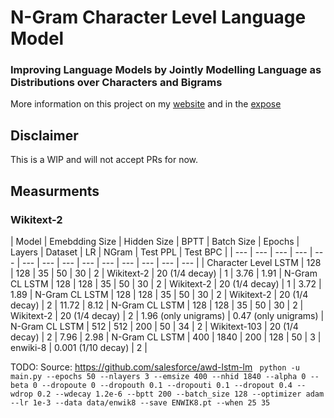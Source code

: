 # N-Gram Character Level Language Model

### Improving Language Models by Jointly Modelling Language as Distributions over Characters and Bigrams

More information on this project on my [website](https://hallerpatrick.github.io/) and in the [expose](https://s3.us-west-2.amazonaws.com/secure.notion-static.com/a3d605bc-4314-4101-937b-5b8763421361/Expose_NLP-6.pdf?X-Amz-Algorithm=AWS4-HMAC-SHA256&X-Amz-Content-Sha256=UNSIGNED-PAYLOAD&X-Amz-Credential=AKIAT73L2G45EIPT3X45%2F20220221%2Fus-west-2%2Fs3%2Faws4_request&X-Amz-Date=20220221T173652Z&X-Amz-Expires=86400&X-Amz-Signature=45dd6b2619d195482c955e809fb7ba0cd167e4d442c6c425b5050b7b01e22926&X-Amz-SignedHeaders=host&response-content-disposition=filename%20%3D%22Expose_NLP-6.pdf%22&x-id=GetObject)


## Disclaimer

This is a WIP and will not accept PRs for now.


## Measurments

### Wikitext-2

| Model | Emebdding Size | Hidden Size | BPTT | Batch Size | Epochs | Layers | Dataset | LR | NGram | Test PPL | Test BPC |
| --- | --- | --- | --- | --- | --- | --- | --- | --- | --- | --- | --- | --- | --- |
| Character Level LSTM | 128 | 128  | 35  | 50 | 30 | 2 | Wikitext-2 | 20 (1/4 decay) | 1 | 3.76 | 1.91
| N-Gram CL LSTM       | 128 | 128  | 35  | 50 | 30 | 2 | Wikitext-2 | 20 (1/4 decay) | 1 | 3.72 | 1.89
| N-Gram CL LSTM       | 128 | 128  | 35  | 50 | 30 | 2 | Wikitext-2 | 20 (1/4 decay) | 2 | 11.72 | 8.12
| N-Gram CL LSTM       | 128 | 128  | 35  | 50 | 30 | 2 | Wikitext-2 | 20 (1/4 decay) | 2 | 1.96 (only unigrams) | 0.47 (only unigrams)
| N-Gram CL LSTM       | 512 | 512 | 200 | 50 | 34 | 2 | Wikitext-103 | 20 (1/4 decay) | 2 | 7.96 | 2.98
| N-Gram CL LSTM       | 400 | 1840 | 200 | 128 | 50 | 3 | enwiki-8 | 0.001 (1/10 decay) | 2 |

TODO:
    Source: https://github.com/salesforce/awd-lstm-lm
    ``` 
    python -u main.py --epochs 50 --nlayers 3 --emsize 400 --nhid 1840 --alpha 0 --beta 0 --dropoute 0 --dropouth 0.1 --dropouti 0.1 --dropout 0.4 --wdrop 0.2 --wdecay 1.2e-6 --bptt 200 --batch_size 128 --optimizer adam --lr 1e-3 --data data/enwik8 --save ENWIK8.pt --when 25 35
    ```
